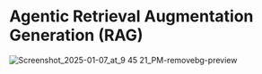 # Agentic Retrieval Augmentation Generation (RAG)

![Screenshot_2025-01-07_at_9 45 21_PM-removebg-preview](https://github.com/user-attachments/assets/da26f358-49ac-4418-9808-62adae7d7c6b)

